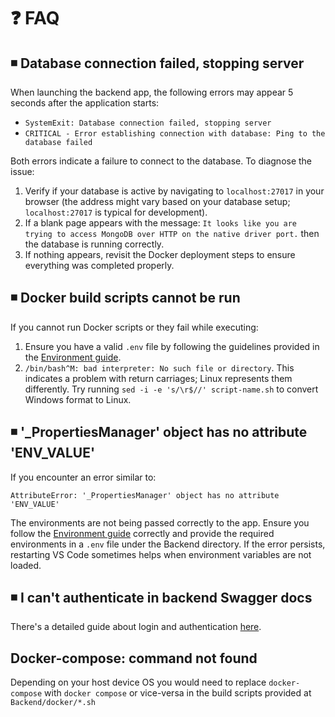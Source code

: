 # ❓ FAQ

## ◾ Database connection failed, stopping server

When launching the backend app, the following errors may appear 5 seconds after the application starts:

* `SystemExit: Database connection failed, stopping server`
* `CRITICAL - Error establishing connection with database: Ping to the database failed`

Both errors indicate a failure to connect to the database. To diagnose the issue:

1. Verify if your database is active by navigating to `localhost:27017` in your browser (the address might vary based on your database setup; `localhost:27017` is typical for development).
2. If a blank page appears with the message: `It looks like you are trying to access MongoDB over HTTP on the native driver port.`
then the database is running correctly.
3. If nothing appears, revisit the Docker deployment steps to ensure everything was completed properly.

## ◾ Docker build scripts cannot be run

If you cannot run Docker scripts or they fail while executing:

1. Ensure you have a valid `.env` file by following the guidelines provided in the [Environment guide](Environment.md).
2. `/bin/bash^M: bad interpreter: No such file or directory`. This indicates a problem with return carriages; Linux represents them differently. Try running `sed -i -e 's/\r$//' script-name.sh` to convert Windows format to Linux.

## ◾ '_PropertiesManager' object has no attribute 'ENV_VALUE'

If you encounter an error similar to:

`AttributeError: '_PropertiesManager' object has no attribute 'ENV_VALUE'`

The environments are not being passed correctly to the app. Ensure you follow the [Environment guide](Environment.md) correctly and provide the required environments in a `.env` file under the Backend directory. If the error persists, restarting VS Code sometimes helps when environment variables are not loaded.

## ◾ I can't authenticate in backend Swagger docs

There's a detailed guide about login and authentication [here](../Auth-Login.md).

## Docker-compose: command not found

Depending on your host device OS you would need to replace `docker-compose` with `docker compose` or vice-versa in the build scripts provided at `Backend/docker/*.sh`
